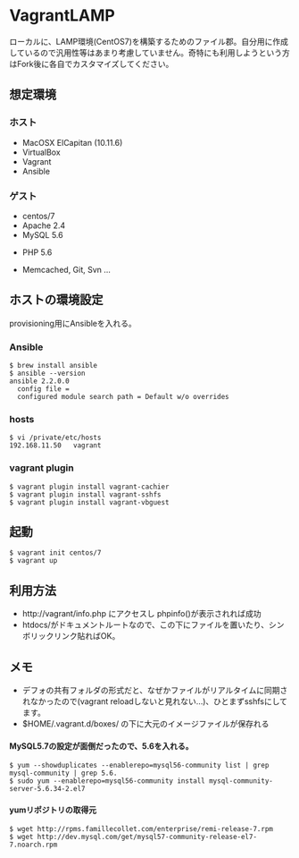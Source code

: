 # VagrantLAMP
ローカルに、LAMP環境(CentOS7)を構築するためのファイル郡。自分用に作成しているので汎用性等はあまり考慮していません。奇特にも利用しようという方はFork後に各自でカスタマイズしてください。

## 想定環境

### ホスト

+ MacOSX ElCapitan (10.11.6)
+ VirtualBox
+ Vagrant
+ Ansible

### ゲスト 

+ centos/7
+ Apache 2.4
+ MySQL 5.6
* PHP 5.6
+ Memcached, Git, Svn ...

## ホストの環境設定
provisioning用にAnsibleを入れる。

### Ansible
	$ brew install ansible
	$ ansible --version
	ansible 2.2.0.0
	  config file = 
	  configured module search path = Default w/o overrides

### hosts
	$ vi /private/etc/hosts
	192.168.11.50   vagrant

### vagrant plugin
	$ vagrant plugin install vagrant-cachier
	$ vagrant plugin install vagrant-sshfs
	$ vagrant plugin install vagrant-vbguest

## 起動
	$ vagrant init centos/7
	$ vagrant up

## 利用方法
* http://vagrant/info.php にアクセスし phpinfo()が表示されれば成功
* htdocs/がドキュメントルートなので、この下にファイルを置いたり、シンボリックリンク貼ればOK。

## メモ
* デフォの共有フォルダの形式だと、なぜかファイルがリアルタイムに同期されなかったので(vagrant reloadしないと見れない…)、ひとまずsshfsにしてます。
* $HOME/.vagrant.d/boxes/ の下に大元のイメージファイルが保存れる

#### MySQL5.7の設定が面倒だったので、5.6を入れる。
	$ yum --showduplicates --enablerepo=mysql56-community list | grep mysql-community | grep 5.6.
	$ sudo yum --enablerepo=mysql56-community install mysql-community-server-5.6.34-2.el7 

#### yumリポジトリの取得元
	$ wget http://rpms.famillecollet.com/enterprise/remi-release-7.rpm
	$ wget http://dev.mysql.com/get/mysql57-community-release-el7-7.noarch.rpm	
